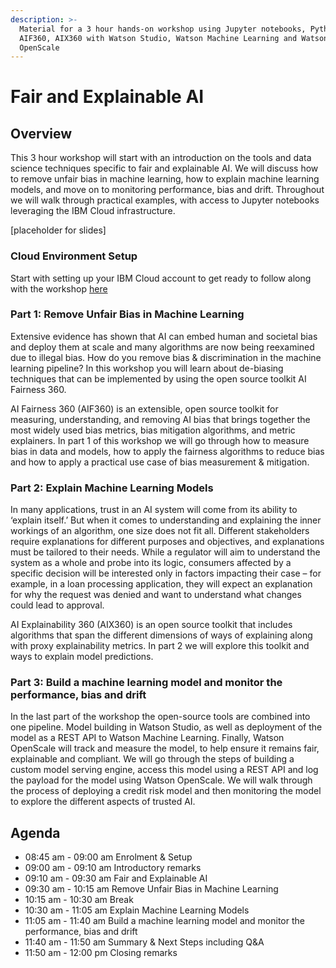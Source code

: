 ```yaml
---
description: >-
  Material for a 3 hour hands-on workshop using Jupyter notebooks, Python,
  AIF360, AIX360 with Watson Studio, Watson Machine Learning and Watson
  OpenScale
---
```


# Fair and Explainable AI

## Overview

This 3 hour workshop will start with an introduction on the tools and data science techniques specific to fair and explainable AI. We will discuss how to remove unfair bias in machine learning, how to explain machine learning models, and move on to monitoring performance, bias and drift. Throughout we will walk through practical examples, with access to Jupyter notebooks leveraging the IBM Cloud infrastructure.

\[placeholder for slides\]

### Cloud Environment Setup

Start with setting up your IBM Cloud account to get ready to follow along with the workshop [here](https://margriet-groenendijk.gitbook.io/trusted-ai-workshop/introduction)

### **Part 1: Remove Unfair Bias in Machine Learning**

Extensive evidence has shown that AI can embed human and societal bias and deploy them at scale and many algorithms are now being reexamined due to illegal bias. How do you remove bias & discrimination in the machine learning pipeline? In this workshop you will learn about de-biasing techniques that can be implemented by using the open source toolkit AI Fairness 360.  
    
 AI Fairness 360 \(AIF360\) is an extensible, open source toolkit for measuring, understanding, and removing AI bias that brings together the most widely used bias metrics, bias mitigation algorithms, and metric explainers. In part 1 of this workshop we will go through how to measure bias in data and models, how to apply the fairness algorithms to reduce bias and how to apply a practical use case of bias measurement & mitigation.

### **Part 2: Explain Machine Learning Models**

In many applications, trust in an AI system will come from its ability to ‘explain itself.’ But when it comes to understanding and explaining the inner workings of an algorithm, one size does not fit all. Different stakeholders require explanations for different purposes and objectives, and explanations must be tailored to their needs. While a regulator will aim to understand the system as a whole and probe into its logic, consumers affected by a specific decision will be interested only in factors impacting their case – for example, in a loan processing application, they will expect an explanation for why the request was denied and want to understand what changes could lead to approval.

AI Explainability 360 \(AIX360\) is an open source toolkit that includes algorithms that span the different dimensions of ways of explaining along with proxy explainability metrics. In part 2 we will explore this toolkit and ways to explain model predictions.

### **Part 3: Build a machine learning model and monitor the performance, bias and drift**

In the last part of the workshop the open-source tools are combined into one pipeline. Model building in Watson Studio, as well as deployment of the model as a REST API to Watson Machine Learning. Finally, Watson OpenScale will track and measure the model, to help ensure it remains fair, explainable and compliant. We will go through the steps of building a custom model serving engine, access this model using a REST API and log the payload for the model using Watson OpenScale. We will walk through the process of deploying a credit risk model and then monitoring the model to explore the different aspects of trusted AI.

## Agenda

* 08:45 am - 09:00 am Enrolment & Setup
* 09:00 am - 09:10 am Introductory remarks
* 09:10 am - 09:30 am Fair and Explainable AI
* 09:30 am - 10:15 am Remove Unfair Bias in Machine Learning
* 10:15 am - 10:30 am Break
* 10:30 am - 11:05 am Explain Machine Learning Models
* 11:05 am - 11:40 am Build a machine learning model and monitor the performance, bias and drift
* 11:40 am - 11:50 am Summary & Next Steps including Q&A
* 11:50 am - 12:00 pm Closing remarks

